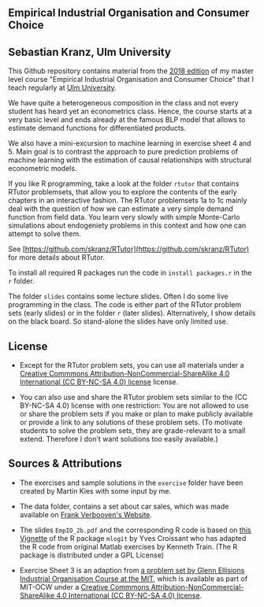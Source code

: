 ## Empirical Industrial Organisation and Consumer Choice
## Sebastian Kranz, Ulm University


This Github repository contains material from the [2018 edition](https://www.uni-ulm.de/mawi/mawi-wiwi/forschung-und-lehre/lehrveranstaltungen/sommersemester-2018/empirical-industrial-organization-and-consumer-choice/) of my master level course "Empirical Industrial Organisation and Consumer Choice" that I teach regularly at [Ulm University](https://www.uni-ulm.de/en/).

We have quite a heterogeneous composition in the class and not every student has heard yet an econometrics class. Hence, the course starts at a very basic level and ends already at the famous BLP model that allows to estimate demand functions for differentiated products.

We also have a mini-excursion to machine learning in exercise sheet 4 and 5. Main goal is to contrast the approach to pure prediction problems of machine learning  with the estimation of causal relationships with structural econometric models.

If you like R programming, take a look at the folder `rtutor` that contains RTutor problemsets, that allow you to explore the contents of the early chapters in an interactive fashion. The RTutor problemsets 1a to 1c  mainly deal with the question of how we can estimate a very simple demand function from field data. You learn very slowly with simple Monte-Carlo simulations about endogeniety problems in this context and how one can attempt to solve them.

See [https://github.com/skranz/RTutor](https://github.com/skranz/RTutor) for more details about RTutor.


To install all required R packages run the code in `install packages.r` in the `r`  folder.

The folder `slides` contains some lecture slides. Often I do some live programming in the class. The code is either part of the RTutor problem sets (early slides) or in the folder `r` (later slides). Alternatively, I show details on the black board. So stand-alone the slides have only limited use.

## License

- Except for the RTutor problem sets, you can use all materials under a [Creative Commmons Attribution-NonCommercial-ShareAlike 4.0 International (CC BY-NC-SA 4.0) license](https://ocw.mit.edu/terms/#cc) license.

- You can also use and share the RTutor problem sets similar to the (CC BY-NC-SA 4.0) license with one restriction: You are not allowed to use or share the problem sets if you make or plan to make publicly available or provide a link to any solutions of these problem sets. (To motivate students to solve the problem sets, they are grade-relevant to a small extend. Therefore I don't want solutions too easily available.)


## Sources & Attributions

- The exercises and sample solutions in the `exercise` folder have been created by Martin Kies with some input by me.

- The data folder, contains a set about car sales, which was made available on [Frank Verbooven's Website](https://sites.google.com/site/frankverbo/data-and-software).

- The slides `EmpIO_2b.pdf` and the corresponding R code is based on [this Vignette](https://cran.r-project.org/web/packages/mlogit/vignettes/Exercises.pdf) of the R package `mlogit` by Yves Croissant who has adapted the R code from original Matlab exercises by Kenneth Train. (The R package is distributed under a GPL License)

- Exercise Sheet 3 is an adaption from [a problem set by Glenn Ellisions Industrial Organisation Course at the MIT](https://ocw.mit.edu/courses/economics/14-271-industrial-organization-i-fall-2005/assignments/ps2.pdf), which is available as part of MIT-OCW under a [Creative Commmons Attribution-NonCommercial-ShareAlike 4.0 International (CC BY-NC-SA 4.0) license](https://ocw.mit.edu/terms/#cc).
